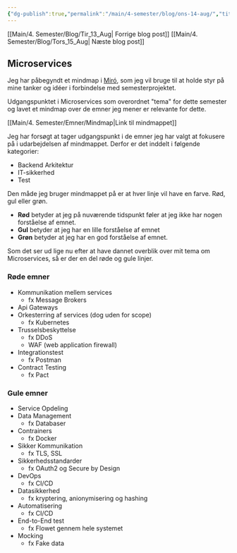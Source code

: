 ```yaml
---
{"dg-publish":true,"permalink":"/main/4-semester/blog/ons-14-aug/","title":"Ons d. 14. Aug","created":"2024-08-15T08:28:36.571+02:00"}
---
```


[[Main/4. Semester/Blog/Tir_13_Aug\| Forrige blog post]] [[Main/4. Semester/Blog/Tors_15_Aug\| Næste blog post]]

## Microservices

Jeg har påbegyndt et mindmap i [Miró](https://miro.com/), som jeg vil bruge
til at holde styr på mine tanker og idéer i
forbindelse med semesterprojektet.

Udgangspunktet i Microservices som overordnet "tema" for dette
semester og lavet et mindmap over de emner jeg mener er relevante for dette.

[[Main/4. Semester/Emner/Mindmap\|Link til mindmappet]]

Jeg har forsøgt at tager udgangspunkt i de emner jeg har valgt at fokusere på
i udarbejdelsen af mindmappet.
Derfor er det inddelt i følgende kategorier:

- Backend Arkitektur
- IT-sikkerhed
- Test

Den måde jeg bruger mindmappet på er at hver linje vil have en farve.
Rød, gul eller grøn.

- **Rød** betyder at jeg på nuværende tidspunkt føler at jeg ikke har nogen forståelse
af emnet.
- **Gul** betyder at jeg har en lille forståelse af emnet
- **Grøn** betyder at jeg har en god forståelse af emnet.

Som det ser ud lige nu efter at have dannet overblik over mit tema om
Microservices, så er der en del røde og gule linjer.

### Røde emner

- Kommunikation mellem services
  - fx Message Brokers
- Api Gateways
- Orkesterring af services (dog uden for scope)
  - fx Kubernetes
- Trusselsbeskyttelse
  - fx DDoS
  - WAF (web application firewall)
- Integrationstest
  - fx Postman
- Contract Testing
  - fx Pact

### Gule emner

- Service Opdeling
- Data Management
  - fx Databaser
- Contrainers
  - fx Docker
- Sikker Kommunikation
  - fx TLS, SSL
- Sikkerhedsstandarder
  - fx OAuth2 og Secure by Design
- DevOps
  - fx CI/CD
- Datasikkerhed
  - fx kryptering, anionymisering og hashing
- Automatisering
  - fx CI/CD
- End-to-End test
  - fx Flowet gennem hele systemet
- Mocking
  - fx Fake data
